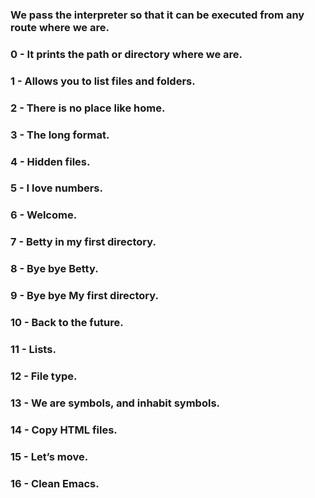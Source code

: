 ### We pass the interpreter so that it can be executed from any route where we are.
### 0 - It prints the path or directory where we are.
### 1 - Allows you to list files and folders.
### 2 -  There is no place like home.
### 3 - The long format.
### 4 - Hidden files.
### 5 - I love numbers.
### 6 - Welcome.
### 7 - Betty in my first directory.
### 8 - Bye bye Betty.
### 9 - Bye bye My first directory.
### 10 - Back to the future.
### 11 - Lists.
### 12 - File type.
### 13 - We are symbols, and inhabit symbols.
### 14 - Copy HTML files.
### 15 - Let’s move.
### 16 - Clean Emacs.
